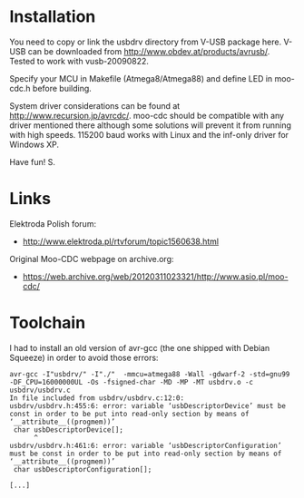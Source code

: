 Installation
============

You need to copy or link the usbdrv directory from V-USB package here.
V-USB can be downloaded from http://www.obdev.at/products/avrusb/.
Tested to work with vusb-20090822.

Specify your MCU in Makefile (Atmega8/Atmega88) and define LED in moo-cdc.h
before building.

System driver considerations can be found at http://www.recursion.jp/avrcdc/.
moo-cdc should be compatible with any driver mentioned there although some
solutions will prevent it from running with high speeds. 115200 baud works
with Linux and the inf-only driver for Windows XP.

Have fun!
S.

Links
=====

Elektroda Polish forum:
* http://www.elektroda.pl/rtvforum/topic1560638.html

Original Moo-CDC webpage on archive.org:
* https://web.archive.org/web/20120311023321/http://www.asio.pl/moo-cdc/

Toolchain
=========

I had to install an old version of avr-gcc (the one shipped with Debian
Squeeze) in order to avoid those errors:

    avr-gcc -I"usbdrv/" -I"./"  -mmcu=atmega88 -Wall -gdwarf-2 -std=gnu99     -DF_CPU=16000000UL -Os -fsigned-char -MD -MP -MT usbdrv.o -c  usbdrv/usbdrv.c
    In file included from usbdrv/usbdrv.c:12:0:
    usbdrv/usbdrv.h:455:6: error: variable ‘usbDescriptorDevice’ must be const in order to be put into read-only section by means of ‘__attribute__((progmem))’
     char usbDescriptorDevice[];
          ^
    usbdrv/usbdrv.h:461:6: error: variable ‘usbDescriptorConfiguration’ must be const in order to be put into read-only section by means of ‘__attribute__((progmem))’
     char usbDescriptorConfiguration[];
    
    [...]
